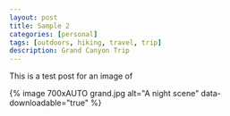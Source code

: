 ```yaml
---
layout: post
title: Sample 2
categories: [personal]
tags: [outdoors, hiking, travel, trip]
description: Grand Canyon Trip
---
```


This is a test post for an image of 

{% image 700xAUTO grand.jpg alt="A night scene" data-downloadable="true" %}
